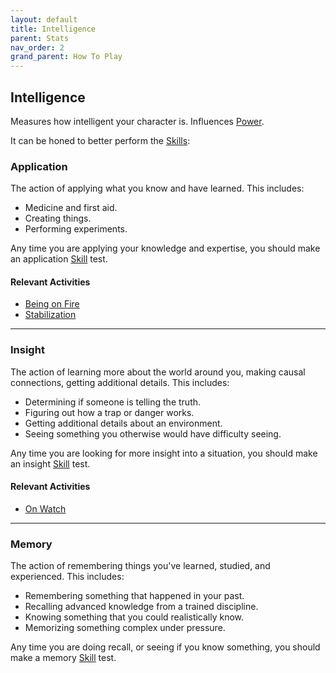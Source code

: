 ```yaml
---
layout: default
title: Intelligence
parent: Stats
nav_order: 2
grand_parent: How To Play
---
```

## Intelligence

Measures how intelligent your character is. Influences [Power](Stats#Power).

It can be honed to better perform the [Skills](Skills):
### Application
The action of applying what you know and have learned. This includes:
* Medicine and first aid.
* Creating things.
* Performing experiments.

Any time you are applying your knowledge and expertise, you should make an application [Skill](Skills) test.

#### Relevant Activities
* [Being on Fire](Injury#Being%20on%20Fire)
* [Stabilization](Injury#Stabilization)

---
### Insight
The action of learning more about the world around you, making causal connections, getting additional details. This includes:
* Determining if someone is telling the truth.
* Figuring out how a trap or danger works.
* Getting additional details about an environment.
* Seeing something you otherwise would have difficulty seeing.

Any time you are looking for more insight into a situation, you should make an insight [Skill](Skills) test.

#### Relevant Activities
* [On Watch](Activities#On%20Watch)

---
### Memory
The action of remembering things you've learned, studied, and experienced. This includes:
* Remembering something that happened in your past.
* Recalling advanced knowledge from a trained discipline.
* Knowing something that you could realistically know.
* Memorizing something complex under pressure.

Any time you are doing recall, or seeing if you know something, you should make a memory [Skill](Skills) test.
